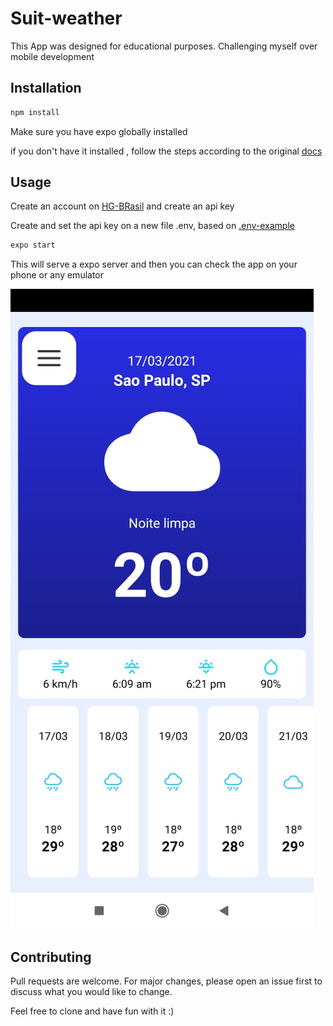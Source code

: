# Suit-weather

This App was designed for educational purposes. Challenging myself over mobile development
## Installation

```bash
npm install
```

Make sure you have expo globally installed 

if you don't have it installed , follow the steps according to the original [docs](https://docs.expo.io/)



## Usage

Create an account on [HG-BRasil](https://hgbrasil.com/status/weather) and create an api key 

Create and set the api key on a new file .env, based on [.env-example](/.env-example)

```bash
expo start
```
This will serve a expo server and then you can check the app on your phone or any emulator

![app suit-weather](/app.jpeg)

## Contributing
Pull requests are welcome. For major changes, please open an issue first to discuss what you would like to change.

Feel free to clone and have fun with it :)